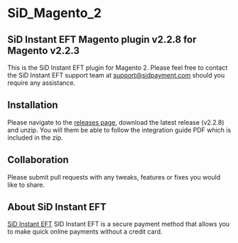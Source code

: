 # SiD_Magento_2
## SiD Instant EFT Magento plugin v2.2.8 for Magento v2.2.3

This is the SiD Instant EFT plugin for Magento 2. Please feel free to contact the SiD Instant EFT support team at support@sidpayment.com should you require any assistance.

## Installation

Please navigate to the [releases page](https://github.com/SiD-Instant-EFT/SiD_Magento_2/releases), download the latest release (v2.2.8) and unzip. You will them be able to follow the integration guide PDF which is included in the zip.

## Collaboration

Please submit pull requests with any tweaks, features or fixes you would like to share.

## About SiD Instant EFT

[SiD Instant EFT](https://sidpayment.com/) SID Instant EFT is a secure payment method that allows you to make quick online payments without a credit card.
